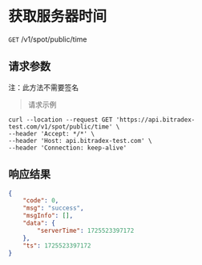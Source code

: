 # 获取服务器时间

`GET` /v1/spot/public/time

## 请求参数

注：此方法不需要签名

> 请求示例

```shell
curl --location --request GET 'https://api.bitradex-test.com/v1/spot/public/time' \
--header 'Accept: */*' \
--header 'Host: api.bitradex-test.com' \
--header 'Connection: keep-alive' 
```

## 响应结果

```json
{
    "code": 0,
    "msg": "success",
    "msgInfo": [],
    "data": {
        "serverTime": 1725523397172
    },
    "ts": 1725523397172
}
```

